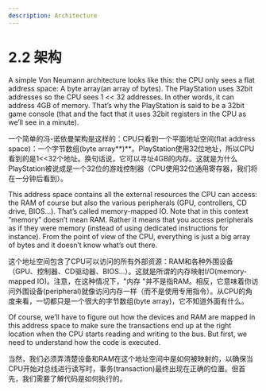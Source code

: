 ```yaml
---
description: Architecture
---
```


# 2.2 架构

A simple Von Neumann architecture looks like this: the CPU only sees a flat address space: A byte array(an array of bytes). The PlayStation uses 32bit addresses so the CPU sees 1 << 32 addresses. In other words, it can address 4GB of memory. That’s why the PlayStation is said to be a 32bit game console (that and the fact that it uses 32bit registers in the CPU as we’ll see in a minute).

一个简单的冯-诺依曼架构是这样的：CPU只看到一个平面地址空间(flat address space)：一个字节数组(byte array**)**。PlayStation使用32位地址，所以CPU看到的是1<<32个地址。换句话说，它可以寻址4GB的内存。这就是为什么PlayStation被说成是一个32位的游戏控制器（CPU使用32位通用寄存器，我们将在一分钟后看到）。

This address space contains all the external resources the CPU can access: the RAM of course but also the various peripherals (GPU, controllers, CD drive, BIOS...). That’s called memory-mapped IO. Note that in this context ”memory” doesn’t mean RAM. Rather it means that you access peripherals as if they were memory (instead of using dedicated instructions for instance). From the point of view of the CPU, everything is just a big array of bytes and it doesn’t know what’s out there.

这个地址空间包含了CPU可以访问的所有外部资源：RAM和各种外围设备（GPU、控制器、CD驱动器、BIOS...）。这就是所谓的内存映射I/O(memory-mapped IO)。注意，在这种情况下，"内存 "并不是指RAM。相反，它意味着你访问外围设备(peripheral)就像访问内存一样（而不是使用专用指令）。从CPU的角度来看，一切都只是一个很大的字节数组(byte array)，它不知道外面有什么。

Of course, we’ll have to figure out how the devices and RAM are mapped in this address space to make sure the transactions end up at the right location when the CPU starts reading and writing to the bus. But first, we need to understand how the code is executed.

当然，我们必须弄清楚设备和RAM在这个地址空间中是如何被映射的，以确保当CPU开始对总线进行读写时，事务(transaction)最终出现在正确的位置。但首先，我们需要了解代码是如何执行的。
